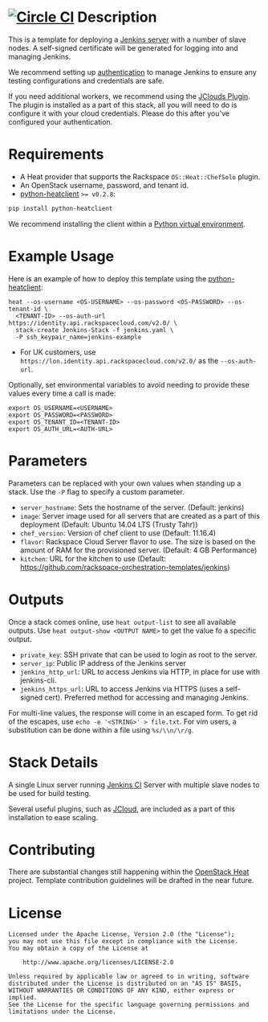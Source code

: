 [![Circle CI](https://circleci.com/gh/rackspace-orchestration-templates/jenkins/tree/master.png?style=shield)](https://circleci.com/gh/rackspace-orchestration-templates/jenkins)
Description
===========

This is a template for deploying a [Jenkins server](http://jenkins-ci.org/)
with a number of slave nodes. A self-signed certificate will be generated for
logging into and managing Jenkins.

We recommend setting up
[authentication](https://wiki.jenkins-ci.org/display/JENKINS/Standard+Security+Setup)
to manage Jenkins to ensure any testing configurations and credentials are
safe.

If you need additional workers, we recommend using the [JClouds
Plugin](https://wiki.jenkins-ci.org/display/JENKINS/JClouds+Plugin). The plugin
is installed as a part of this stack, all you will need to do is configure it
with your cloud credentials.  Please do this after you've configured your
authentication.

Requirements
============
* A Heat provider that supports the Rackspace `OS::Heat::ChefSolo` plugin.
* An OpenStack username, password, and tenant id.
* [python-heatclient](https://github.com/openstack/python-heatclient)
`>= v0.2.8`:

```bash
pip install python-heatclient
```

We recommend installing the client within a [Python virtual
environment](http://www.virtualenv.org/).

Example Usage
=============
Here is an example of how to deploy this template using the
[python-heatclient](https://github.com/openstack/python-heatclient):

```
heat --os-username <OS-USERNAME> --os-password <OS-PASSWORD> --os-tenant-id \
  <TENANT-ID> --os-auth-url https://identity.api.rackspacecloud.com/v2.0/ \
  stack-create Jenkins-Stack -f jenkins.yaml \
  -P ssh_keypair_name=jenkins-example
```

* For UK customers, use `https://lon.identity.api.rackspacecloud.com/v2.0/` as
the `--os-auth-url`.

Optionally, set environmental variables to avoid needing to provide these
values every time a call is made:

```
export OS_USERNAME=<USERNAME>
export OS_PASSWORD=<PASSWORD>
export OS_TENANT_ID=<TENANT-ID>
export OS_AUTH_URL=<AUTH-URL>
```

Parameters
==========
Parameters can be replaced with your own values when standing up a stack. Use
the `-P` flag to specify a custom parameter.

* `server_hostname`: Sets the hostname of the server. (Default: jenkins)
* `image`: Server image used for all servers that are created as a part of this
  deployment (Default: Ubuntu 14.04 LTS (Trusty Tahr))
* `chef_version`: Version of chef client to use (Default: 11.16.4)
* `flavor`: Rackspace Cloud Server flavor to use. The size is based on the
  amount of RAM for the provisioned server. (Default: 4 GB Performance)
* `kitchen`: URL for the kitchen to use (Default:
  https://github.com/rackspace-orchestration-templates/jenkins)


Outputs
=======
Once a stack comes online, use `heat output-list` to see all available outputs.
Use `heat output-show <OUTPUT NAME>` to get the value fo a specific output.

* `private_key`: SSH private that can be used to login as root to the server.
* `server_ip`: Public IP address of the Jenkins server
* `jenkins_http_url`: URL to access Jenkins via HTTP, in place for use with
  jenkins-cli.
* `jenkins_https_url`: URL to access Jenkins via HTTPS (uses a self-signed
  cert). Preferred method for accessing and managing Jenkins.

For multi-line values, the response will come in an escaped form. To get rid of
the escapes, use `echo -e '<STRING>' > file.txt`. For vim users, a substitution
can be done within a file using `%s/\\n/\r/g`.

Stack Details
=============
A single Linux server running [Jenkins
CI](http://jenkins-ci.org/content/about-jenkins-ci) Server with multiple slave
nodes to be used for build testing.

Several useful plugins, such as
[JCloud](https://wiki.jenkins-ci.org/display/JENKINS/JClouds+Plugin), are
included as a part of this installation to ease scaling.

Contributing
============
There are substantial changes still happening within the [OpenStack
Heat](https://wiki.openstack.org/wiki/Heat) project. Template contribution
guidelines will be drafted in the near future.

License
=======
```
Licensed under the Apache License, Version 2.0 (the "License");
you may not use this file except in compliance with the License.
You may obtain a copy of the License at

    http://www.apache.org/licenses/LICENSE-2.0

Unless required by applicable law or agreed to in writing, software
distributed under the License is distributed on an "AS IS" BASIS,
WITHOUT WARRANTIES OR CONDITIONS OF ANY KIND, either express or implied.
See the License for the specific language governing permissions and
limitations under the License.
```
